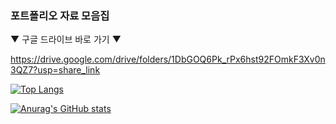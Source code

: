 ### 포트폴리오 자료 모음집 
▼ 구글 드라이브 바로 가기 ▼

https://drive.google.com/drive/folders/1DbGOQ6Pk_rPx6hst92FOmkF3Xv0n3QZ7?usp=share_link




[![Top Langs](https://github-readme-stats.vercel.app/api/top-langs/?username=cloudwoon)](https://github.com/cloudwoon/github-readme-stats)

[![Anurag's GitHub stats](https://github-readme-stats.vercel.app/api?username=cloudwoon)](https://github.com/cloudwoon/github-readme-stats)




